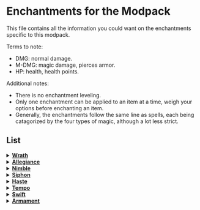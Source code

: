 # Enchantments for the Modpack
This file contains all the information you could want on the enchantments specific to this modpack.

Terms to note:
- DMG: normal damage.
- M-DMG: magic damage, pierces armor.
- HP: health, health points.

Additional notes:
- There is no enchantment leveling.
- Only one enchantment can be applied to an item at a time, weigh your options before enchanting an item.
- Generally, the enchantments follow the same line as spells, each being catagorized by the four types of magic, although a lot less strict.

## List
<details><summary><b><ins>Wrath</ins></b></summary>

*A basic enchantment that increases the damage of a weapon.*
```
Stats:
- +25% attack damage
- physical
- applied to weapons

Info:
- This modpack's version of sharpness.
- Instead of a flat damage increase, its a percent increase.
  - Scales with the damage of the weapon its applied to.
```
</details>

<details><summary><b><ins>Allegiance</ins></b></summary>

*A decent enchantment that causes a javelin to return to the thrower.*
```
Stats:
- (doesn't effect attributes)
- orderly
- applied to javelins

Info:
- This modpack's version of loyalty.
  - A workaround to the fact that loyalty doesn't work on javelins.
- Javelins, on impact, will teleport back to the thrower's inventory.
```
</details>

<details><summary><b><ins>Nimble</ins></b></summary>

*A basic enchantment that increases the mining speed of a tool.*
```
Stats:
- +25% mining speed
- orderly
- applied to tool

Info:
- This modpack's version of efficiency.
```
</details>

<details><summary><b><ins>Siphon</ins></b></summary>

*A neat enchantment that causes the lifeforce from enemies to be imbued into the user.*
```
Stats:
- +20% life steal
- -10% attack damage
- deathly
- applied to weapon

Info:
- N/A
```
</details>

<details><summary><b><ins>Haste</ins></b></summary>

*A neat enchantment that increases general movement speed.*
```
Stats:
- +15% movement speed
- orderly
- applied to leggings

Info:
- N/A
```
</details>

<details><summary><b><ins>Tempo</ins></b></summary>

*A neat enchantment that specifically increases sprinting movement speed.*
```
Stats:
- +30% sprint speed
- orderly
- applied to leggings

Info:
- N/A
```
</details>

<details><summary><b><ins>Swift</ins></b></summary>

*An enchantment that increases attack speed.*
```
Stats:
- +30% attack speed
- orderly
- applied to weapons

Info:
- N/A
```
</details>

<details><summary><b><ins>Armament</ins></b></summary>
[ ] Implemented?

*A niche enchantment that causes the player to make shockwaves when they fall.*
```
Stats:
- While active:
  - +50% gravity
  - -30% movement speed
  - +30% fall damage resistance
- physical
- applied to maces

Info:
- While holding the weapon, falling from great distances causes large shockwaves that deal damage to entities near the player.
- Reference to the "Armament Anchor" from TF2C (guys totally terrafirma 2 craft!!!1!1!!!).
```
</details>

